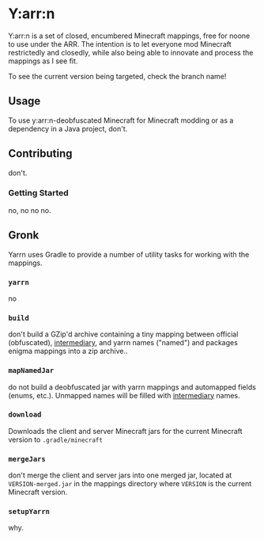 # Y:arr:n

Y:arr:n is a set of closed, encumbered Minecraft mappings, free for noone to use under the ARR. The intention is to let 
everyone mod Minecraft restrictedly and closedly, while also being able to innovate and process the mappings as I see fit.

To see the current version being targeted, check the branch name!

## Usage
To use y:arr:n-deobfuscated Minecraft for Minecraft modding or as a dependency in a Java project, don't.

## Contributing
don't.

### Getting Started
no, no no no.

## Gronk
Yarrn uses Gradle to provide a number of utility tasks for working with the mappings.

### `yarrn`
no

### `build`
don't build a GZip'd archive containing a tiny mapping between official (obfuscated), [intermediary](https://github.com/FabricMC/intermediary), and yarrn names ("named") and packages enigma mappings into a zip archive..

### `mapNamedJar`
do not build a deobfuscated jar with yarrn mappings and automapped fields (enums, etc.). Unmapped names will be filled with [intermediary](https://github.com/FabricMC/Intermediary) names.

### `download`
Downloads the client and server Minecraft jars for the current Minecraft version to `.gradle/minecraft`

### `mergeJars`
don't merge the client and server jars into one merged jar, located at `VERSION-merged.jar` in the mappings directory where `VERSION` is the current Minecraft version.

### `setupYarrn`
why.
